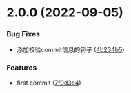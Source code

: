 # 2.0.0 (2022-09-05)


### Bug Fixes

* 添加校验commit信息的钩子 ([4b234b5](https://github.com/zxhts/builder-webpack-hm/commit/4b234b5b0d8f91ad5d051a7567d275b26f02c1df))


### Features

* first commit ([7f0d3e4](https://github.com/zxhts/builder-webpack-hm/commit/7f0d3e4419ef1e75be93c6989d2a75195d4e9cd0))



